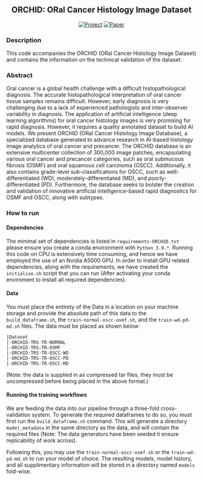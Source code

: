 <div align="center">
 
## ORCHID: ORal Cancer Histology Image Dataset

[![Project](http://img.shields.io/badge/Project%20Page-3d3d8f.svg)](https://ai-orchid.github.io/ORCHID-web/)
[![Paper](http://img.shields.io/badge/Paper-arxiv.1001.2234-B31B1B.svg)](#)
<!--[![Demo](http://img.shields.io/badge/Demo-9acbff.svg)](https://huggingface.co/spaces/lukemelas/deep-spectral-segmentation)
[![Conference](http://img.shields.io/badge/CVPR-2022-4b44ce.svg)](#)-->

</div>

### Description
This code accompanies the ORCHID (ORal Cancer Histology Image Dataset) and contains the information on the technical validation of the dataset.

### Abstract

Oral cancer is a global health challenge with a difficult histopathological diagnosis. The accurate histopathological interpretation of oral cancer tissue samples remains difficult. However, early diagnosis is very challenging due to a lack of experienced pathologists and inter-observer variability in diagnosis. The application of artificial intelligence (deep learning algorithms) for oral cancer histology images is very promising for rapid diagnosis. However, it requires a quality annotated dataset to build AI models. We present ORCHID (ORal Cancer Histology Image Database), a specialized database generated to advance research in AI-based histology image analytics of oral cancer and precancer. The ORCHID database is an extensive multicenter collection of 300,000 image patches, encapsulating various oral cancer and precancer categories, such as oral submucous fibrosis (OSMF) and oral squamous cell carcinoma (OSCC). Additionally, it also contains grade-level sub-classifications for OSCC, such as well-differentiated (WD), moderately-differentiated (MD), and poorly-differentiated (PD). Furthermore, the database seeks to bolster the creation and validation of innovative artificial intelligence-based rapid diagnostics for OSMF and OSCC, along with subtypes.

### How to run   

#### Dependencies
The minimal set of dependencies is listed in `requirements-ORCHID.txt` please ensure you create a conda environment with ```Python 3.9.*```. Running this code on CPU is extensively time consuming, and hence we have employed the use of an Nvidia A5000 GPU. In order to install GPU related dependencies, along with the requirements, we have created the ```initialise.sh``` script that you can run (After activating your conda enviroment to install all required dependencies).

#### Data
You must place the entirety of the Data in a location on your machine storage and provide the absolute path of this data to the ```build_dataframe.sh```, the ```train-normal-oscc-osmf.sh```, and the ```train-wd-pd-md.sh``` files. The data must be placed as shown below:
```
|Dataset
|-ORCHID-TRS-TR-NORMAL
|-ORCHID-TRS-TR-OSMF
|-ORCHID-TRS-TR-OSCC-WD
|-ORCHID-TRS-TR-OSCC-PD
|-ORCHID-TRS-TR-OSCC-MD
```
(Note: the data is supplied in as compressed tar files, they must be uncompressed before being placed in the above format.)

#### Running the training workflows
We are feeding the data into our pipeline through a three-fold cross-validation system. To generate the required dataframes to do so, you must first run the ```build_dataframe.sh``` command. This will generate a directory ```model_metadata``` in the same directory as the data, and will contain the required files (Note: The data generators have been seeded ti ensure replicability of work across).

Following this, you may use the  ```train-normal-oscc-osmf.sh``` or the ```train-wd-pd-md.sh``` to run your model of choice. The resulting models, model history, and all supplimentary information will be stored in a directory named ```models``` fold-wise.


